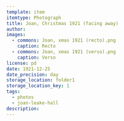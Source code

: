 ```yaml
---
template: item
itemtype: Photograph
title: Joan, Christmas 1921 (facing away)
author: 
images:
  - commons: Joan, xmas 1921 (recto).png
    caption: Recto
  - commons: Joan, xmas 1921 (verso).png
    caption: Verso
license: pd
date: 1921-12-25
date_precision: day
storage_location: folder1
storage_location_key: 1
tags:
  - photos
  - joan-leake-hall
description: 
---
```

